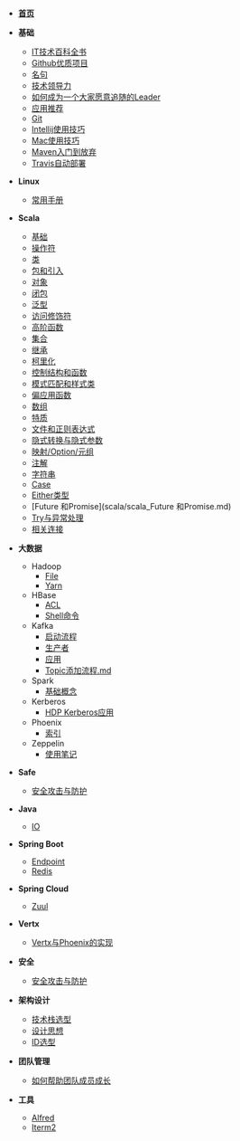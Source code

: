 * **[首页](README.md)**
* **基础**
  * [IT技术百科全书](basic/IT技术百科全书.md)
  * [Github优质项目](basic/github上优质项目.md)
  * [名句](/basic/名句.md)
  * [技术领导力](/basic/技术领导力.md)
  * [如何成为一个大家愿意追随的Leader](/basic/如何成为一个大家愿意追随的Leader.md)
  * [应用推荐](/basic/应用推荐.md)
  * [Git](/basic/git.md)
  * [Intellij使用技巧](/basic/intellij技巧.md)
  * [Mac使用技巧](/basic/mac使用技巧.md)
  * [Maven入门到放弃](/basic/maven入门到放弃.md)
  * [Travis自动部署](/basic/travis自动部署.md)
* **Linux**
  * [常用手册](linux/linux_常用手册.md)
* **Scala**

  - [基础](scala/scala_基础.md)
  - [操作符](scala/scala_操作符.md)
  - [类](scala/scala_类.md)
  - [包和引入](scala/scala_包和引入.md)
  - [对象](scala/scala_对象.md)
  - [闭包](scala/scala_闭包.md)
  - [泛型](scala/scala_泛型.md)
  - [访问修饰符](scala/scala_访问修饰符.md)
  - [高阶函数](scala/scala_高阶函数.md)
  - [集合](scala/scala_集合.md)
  - [继承](scala/scala_继承.md)
  - [柯里化](scala/scala_柯里化.md)
  - [控制结构和函数](scala/scala_控制结构和函数.md)
  - [模式匹配和样式类](scala/scala_模式匹配和样式类.md)
  - [偏应用函数](scala/scala_偏应用函数.md)
  - [数组](scala/scala_数组.md)
  - [特质](scala/scala_特质.md)
  - [文件和正则表达式](scala/scala_文件和正则表达式.md)
  - [隐式转换与隐式参数](scala/scala_隐式转换与隐式参数.md)
  - [映射/Option/元组](scala/scala_映射/Option/元组.md)
  - [注解](scala/scala_注解.md)
  - [字符串](scala/scala_字符串.md)
  - [Case](scala/scala_case.md)
  - [Either类型](scala/scala_Either类型.md)
  - [Future 和Promise](scala/scala_Future 和Promise.md)
  - [Try与异常处理](scala/scala_Try与异常处理.md)
  - [相关连接](scala/scala_相关连接.md)
* **大数据**
  * Hadoop
    * [File](big_data/hadoop/hadoop_文件.md)
    * [Yarn](big_data/hadoop/hadoop_yarn.md)
  * HBase
    * [ACL](big_data/hbase/hbase_acl.md)
    * [Shell命令](big_data/hbase/hbase_shell命令.md)
  * Kafka
    * [启动流程](big_data/kafka/kafka_启动流程.md)
    * [生产者](big_data/kafka/kafka_生产者.md)
    * [应用](big_data/kafka/kafka_应用.md)
    * [Topic添加流程.md](big_data/kafka/kafka_topic添加流程.md)
  * Spark
    * [基础概念](big_data/spark/spark_基础概念.md)
  * Kerberos
    * [HDP Kerberos应用](big_data/kerberos/hdp_kerberos.md)
  * Phoenix
    * [索引](big_data/phoenix/phoenix_索引.md)
  * Zeppelin
    * [使用笔记](big_data/zeppelin/zeppelin_使用笔记.md)
* **Safe**
  * [安全攻击与防护](safe/safe_安全攻击与防护.md)
* **Java**
  * [IO](java/java_io.md)
* **Spring Boot**
  * [Endpoint](spring_boot/spring_boot_endpoint.md)
  * [Redis](spring_boot/sb_redis.md)
* **Spring Cloud**
  * [Zuul](spring_cloud/sc_zuul.md)
* **Vertx**
  * [Vertx与Phoenix的实现](/vertx/vertx-phoenix.md)
* **安全**
  * [安全攻击与防护](safe/safe_安全攻击与防护.md)
* **架构设计**
  * [技术栈选型](architecture/architecture_技术栈选型.md)
  * [设计思想](architecture/architecture_设计思想)
  * [ID选型](architecture/architecture_id选择)
* **团队管理**
  * [如何帮助团队成员成长](term_management/如何帮助团队成员成长.md)
* **工具**
  * [Alfred](tool/alfred/alfred.md)
  * [Iterm2](tool/iterm2/iterm2.md)



